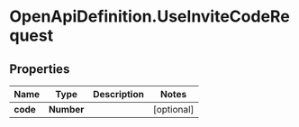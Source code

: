 # OpenApiDefinition.UseInviteCodeRequest

## Properties

Name | Type | Description | Notes
------------ | ------------- | ------------- | -------------
**code** | **Number** |  | [optional] 


